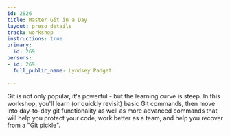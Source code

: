```yaml
---
id: 2826
title: Master Git in a Day
layout: preso_details
track: workshop
instructions: true
primary:
  id: 269
persons:
- id: 269
  full_public_name: Lyndsey Padget

---
```

Git is not only popular, it's powerful - but the learning curve is steep.  In this workshop, you'll learn (or quickly revisit) basic Git commands, then move into day-to-day git functionality as well as more advanced commands that will help you protect your code, work better as a team, and help you recover from a "Git pickle".
